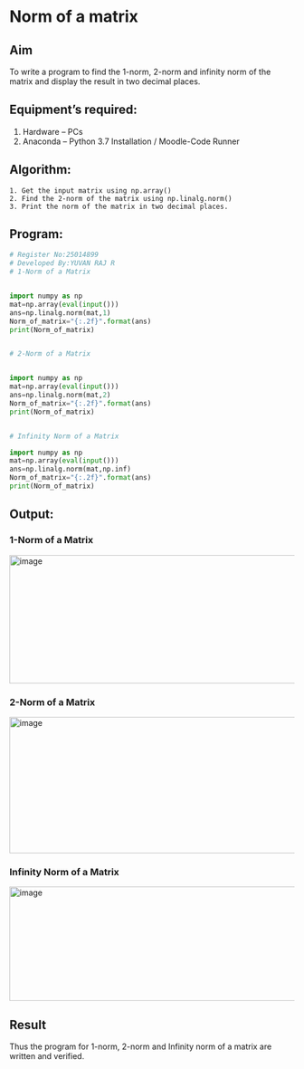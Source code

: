 # Norm of a matrix
## Aim
To write a program to find the 1-norm, 2-norm and infinity norm of the matrix and display the result in two decimal places.
## Equipment’s required:
1.	Hardware – PCs
2.	Anaconda – Python 3.7 Installation / Moodle-Code Runner
## Algorithm:
	1. Get the input matrix using np.array()   
    2. Find the 2-norm of the matrix using np.linalg.norm()
	3. Print the norm of the matrix in two decimal places.
## Program:
```Python
# Register No:25014899
# Developed By:YUVAN RAJ R
# 1-Norm of a Matrix


import numpy as np
mat=np.array(eval(input()))
ans=np.linalg.norm(mat,1)
Norm_of_matrix="{:.2f}".format(ans)
print(Norm_of_matrix)


# 2-Norm of a Matrix


import numpy as np
mat=np.array(eval(input()))
ans=np.linalg.norm(mat,2)
Norm_of_matrix="{:.2f}".format(ans)
print(Norm_of_matrix)


# Infinity Norm of a Matrix

import numpy as np
mat=np.array(eval(input()))
ans=np.linalg.norm(mat,np.inf)
Norm_of_matrix="{:.2f}".format(ans)
print(Norm_of_matrix)


```
## Output:
### 1-Norm of a Matrix

<img width="592" height="227" alt="image" src="https://github.com/user-attachments/assets/e9cb6e1b-8e48-4fde-8c60-47cb46050c76" />


### 2-Norm of a Matrix

<img width="512" height="241" alt="image" src="https://github.com/user-attachments/assets/d2fbf10b-e68a-4cad-9c53-82d3c1cbc06a" />


### Infinity Norm of a Matrix

<img width="568" height="202" alt="image" src="https://github.com/user-attachments/assets/8b3230b1-851a-4541-a63c-225fdfa98159" />


## Result
Thus the program for 1-norm, 2-norm and Infinity norm of a matrix are written and verified.
